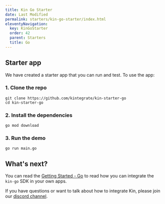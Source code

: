 ```yaml
---
title: Kin Go Starter
date: Last Modified
permalink: starters/kin-go-starter/index.html
eleventyNavigation:
  key: KinGoStarter
  order: 42
  parent: Starters
  title: Go
---
```



## Starter app

We have created a starter app that you can run and test. To use the app:

### 1. Clone the repo

```shell
git clone https://github.com/kintegrate/kin-starter-go
cd kin-starter-go
```

### 2. Install the dependencies

```shell
go mod download
```

### 3. Run the demo

```shell
go run main.go
```

## What's next?

You can read the [Getting Started - Go](/tutorials/getting-started-go-sdk/) to read how you can integrate the `kin-go` SDK in your own apps.

If you have questions or want to talk about how to integrate Kin, please join our [discord channel](https://discord.gg/kdRyUNmHDn).
